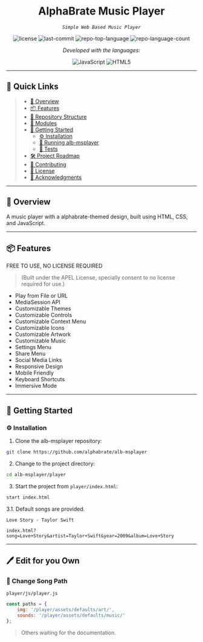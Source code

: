 <p align="center">
    <h1 align="center">AlphaBrate Music Player</h1>
</p>
<p align="center">
    <em><code>Simple Web Based Music Player</code></em>
</p>
<p align="center">
	<img src="https://img.shields.io/github/license/alphabrate/alb-msplayer?style=flat&color=0080ff" alt="license">
	<img src="https://img.shields.io/github/last-commit/alphabrate/alb-msplayer?style=flat&logo=git&logoColor=white&color=0080ff" alt="last-commit">
	<img src="https://img.shields.io/github/languages/top/alphabrate/alb-msplayer?style=flat&color=0080ff" alt="repo-top-language">
	<img src="https://img.shields.io/github/languages/count/alphabrate/alb-msplayer?style=flat&color=0080ff" alt="repo-language-count">
<p>
<p align="center">
		<em>Developed with the languages:</em>
</p>
<p align="center">
	<img src="https://img.shields.io/badge/JavaScript-F7DF1E.svg?style=flat&logo=JavaScript&logoColor=black" alt="JavaScript">
	<img src="https://img.shields.io/badge/HTML5-E34F26.svg?style=flat&logo=HTML5&logoColor=white" alt="HTML5">
</p>
<hr>

## 🔗 Quick Links

> - [📍 Overview](#-overview)
> - [📦 Features](#-features)
> - [📂 Repository Structure](#-repository-structure)
> - [🧩 Modules](#-modules)
> - [🚀 Getting Started](#-getting-started)
>   - [⚙️ Installation](#️-installation)
>   - [🤖 Running alb-msplayer](#-running-alb-msplayer)
>   - [🧪 Tests](#-tests)
> - [🛠 Project Roadmap](#-project-roadmap)
> - [🤝 Contributing](#-contributing)
> - [📄 License](#-license)
> - [👏 Acknowledgments](#-acknowledgments)

---

## 📍 Overview

A music player with a alphabrate-themed design, built using HTML, CSS, and JavaScript.

---

## 📦 Features

FREE TO USE, NO LICENSE REQUIRED
> (Built under the APEL License, specially consent to no license required for use.)

- Play from File or URL
- MediaSession API
- Customizable Themes
- Customizable Controls
- Customizable Context Menu
- Customizable Icons
- Customizable Artwork
- Customizable Music
- Settings Menu
- Share Menu
- Social Media Links
- Responsive Design
- Mobile Friendly
- Keyboard Shortcuts
- Immersive Mode

---

## 🚀 Getting Started

### ⚙️ Installation

1. Clone the alb-msplayer repository:

```sh
git clone https://github.com/alphabrate/alb-msplayer
```

2. Change to the project directory:

```sh
cd alb-msplayer/player
```

3. Start the project from `player/index.html`:

```sh
start index.html
```

3.1. Default songs are provided.

`Love Story - Taylor Swift`

```url
index.html?song=Love+Story&artist=Taylor+Swift&year=2009&album=Love+Story
```

---

## 🖊️ Edit for you Own

### 📂 Change Song Path

`player/js/player.js`

```js
const paths = {
    img: '/player/assets/defaults/art/',
    sounds: '/player/assets/defaults/music/'
};
```

> Others waiting for the documentation.